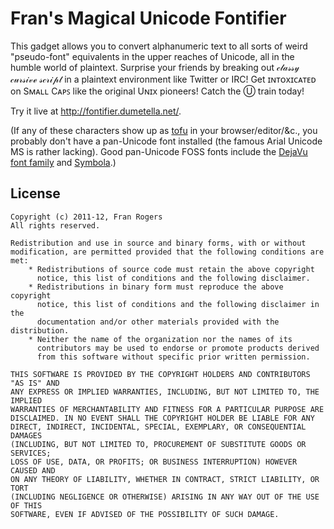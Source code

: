 ﻿Fran's Magical Unicode Fontifier
================================
This gadget allows you to convert alphanumeric text to all sorts of weird
"pseudo-font" equivalents in the upper reaches of Unicode, all in the humble
world of plaintext. Surprise your friends by breaking out 𝒸𝓁𝒶𝓈𝓈𝓎
𝒸𝓊𝓇𝓈𝒾𝓋ℯ 𝓈𝒸𝓇𝒾𝓅𝓉 in a plaintext environment like Twitter or IRC! Get
ɪɴᴛᴏxɪᴄᴀᴛᴇᴅ on Sᴍᴀʟʟ Cᴀᴘꜱ like the original Uɴɪx pioneers! Catch the Ⓤ train
today!

Try it live at <http://fontifier.dumetella.net/>.

(If any of these characters show up as
[tofu](https://en.wiktionary.org/wiki/tofu#Noun) in your
browser/editor/&c., you probably don't have a pan-Unicode font
installed (the famous Arial Unicode MS is rather lacking). Good
pan-Unicode FOSS fonts include the [DejaVu font
family](http://dejavu-fonts.org/) and
[Symbola](http://users.teilar.gr/~g1951d/).)

License
-------
    Copyright (c) 2011-12, Fran Rogers
    All rights reserved.
    
    Redistribution and use in source and binary forms, with or without
    modification, are permitted provided that the following conditions are met:
        * Redistributions of source code must retain the above copyright
          notice, this list of conditions and the following disclaimer.
        * Redistributions in binary form must reproduce the above copyright
          notice, this list of conditions and the following disclaimer in the
          documentation and/or other materials provided with the distribution.
        * Neither the name of the organization nor the names of its
          contributors may be used to endorse or promote products derived
          from this software without specific prior written permission.
    
    THIS SOFTWARE IS PROVIDED BY THE COPYRIGHT HOLDERS AND CONTRIBUTORS "AS IS" AND
    ANY EXPRESS OR IMPLIED WARRANTIES, INCLUDING, BUT NOT LIMITED TO, THE IMPLIED
    WARRANTIES OF MERCHANTABILITY AND FITNESS FOR A PARTICULAR PURPOSE ARE
    DISCLAIMED. IN NO EVENT SHALL THE COPYRIGHT HOLDER BE LIABLE FOR ANY
    DIRECT, INDIRECT, INCIDENTAL, SPECIAL, EXEMPLARY, OR CONSEQUENTIAL DAMAGES
    (INCLUDING, BUT NOT LIMITED TO, PROCUREMENT OF SUBSTITUTE GOODS OR SERVICES;
    LOSS OF USE, DATA, OR PROFITS; OR BUSINESS INTERRUPTION) HOWEVER CAUSED AND
    ON ANY THEORY OF LIABILITY, WHETHER IN CONTRACT, STRICT LIABILITY, OR TORT
    (INCLUDING NEGLIGENCE OR OTHERWISE) ARISING IN ANY WAY OUT OF THE USE OF THIS
    SOFTWARE, EVEN IF ADVISED OF THE POSSIBILITY OF SUCH DAMAGE.
